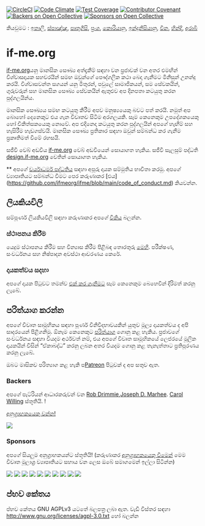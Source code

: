 [![CircleCI](https://circleci.com/gh/ifmeorg/ifme/tree/main.svg?style=svg)](https://circleci.com/gh/ifmeorg/ifme/tree/main)
[![Code Climate](https://codeclimate.com/github/ifmeorg/ifme/badges/gpa.svg)](https://codeclimate.com/github/ifmeorg/ifme)
[![Test Coverage](https://api.codeclimate.com/v1/badges/f9444a4d4116720518fe/test_coverage)](https://codeclimate.com/github/ifmeorg/ifme/test_coverage)
[![Contributor Covenant](https://img.shields.io/badge/Contributor%20Covenant-v2.1%20adopted-ff69b4.svg)](code_of_conduct.md)
[![Backers on Open Collective](https://opencollective.com/ifme/backers/badge.svg)](#backers)
[![Sponsors on Open Collective](https://opencollective.com/ifme/sponsors/badge.svg)](#sponsors)

කියවුමට : [ඉතාලි](https://github.com/ifmeorg/ifme/blob/main/README-IT.md), [ස්පාඤ්ඤ](https://github.com/ifmeorg/ifme/blob/main/README-ES.md), [පෘතුගීසි](https://github.com/ifmeorg/ifme/blob/main/README-PT.md), [ප්‍රංශ](https://github.com/ifmeorg/ifme/blob/main/README-FR.md), [
කොරියානු](https://github.com/ifmeorg/ifme/blob/main/README-KO.md), [ඉන්දුනීසියානු](https://github.com/ifmeorg/ifme/blob/main/README-ID.md), [චීන](https://github.com/ifmeorg/ifme/blob/main/README-CN.md), [හින්දි](https://github.com/ifmeorg/ifme/blob/main/README-HI.md), [අරාබි](https://github.com/ifmeorg/ifme/blob/main/README-AR.md)

# if-me.org

[if-me.org](https://www.if-me.org/)යනු මානසික සෞඛ්‍ය අත්දැකීම් සඳහා වන ප්‍රජාවක් වන අතර එමඟින් විශ්වාසදායක සහචරයින් සමඟ ඔවුන්ගේ පෞද්ගලික කථා බෙදා ගැනීමට මිනිසුන් උනන්දු කරයි. විශ්වාසවන්ත සගයන් යනු මිතුරන්, පවුලේ සාමාජිකයන්, සම සේවකයින්, ගුරුවරුන් සහ මානසික සෞඛ්‍ය සේවකයින් ඇතුළුව අප දිනපතා කටයුතු කරන පුද්ගලයින්ය.

මානසික සෞඛ්‍යය සමඟ කටයුතු කිරීම අපව මනුෂ්‍යයෙකු බවට පත් කරයි. නමුත් අප බොහෝ දෙනෙකුට එය ගැන විවෘතව සිටීම අරගලයකි. සෑම කෙනෙකුම උපදේශකයෙකු හෝ චිකිත්සකයෙකු නොවේ. අප එදිනෙදා කටයුතු කරන පුද්ගලයින් අපගේ හැඟීම් සහ හැසිරීම හැඩගස්වයි. මානසික සෞඛ්‍ය ප්‍රතිකාර සඳහා ඔවුන් සම්බන්ධ කර ගැනීම ප්‍රකෘතිමත් වීමේ රහසයි.

සජීවී වෙබ් අඩවිය [if-me.org](https://www.if-me.org/) වෙබ් අඩවියෙන් සොයාගත හැකිය. සජීවී සැලසුම් පද්ධති [design.if-me.org](http://design.if-me.org/) වෙතින් සොයාගත හැකිය.

** අපගේ [චර්යාධර්ම පද්ධතිය](http://contributor-covenant.org) සඳහා අපූරු දායක සම්මුතිය භාවිතා කරමු.
අපගේ ව්‍යාපෘතියට සම්බන්ධ වීමට පෙර කරුණාකර [එය] (https://github.com/ifmeorg/ifme/blob/main/code_of_conduct.md) කියවන්න.

## ලියකියවිලි

සම්පූර්ණ ලියකියවිලි සඳහා කරුණාකර අපගේ [විකිය](https://github.com/ifmeorg/ifme/wiki) බලන්න.

### ස්ථාපනය කිරීම

යෙදුම ස්ථාපනය කිරීම සහ වින්‍යාස කිරීම පිළිබඳ තොරතුරු [මෙහි](https://github.com/ifmeorg/ifme/wiki/Installation). පරීක්ෂණ, සංවර්ධනය සහ නිෂ්පාදන අවස්ථා ආවරණය කෙරේ.

### දායකත්වය සදහා

අපගේ දායක පිටුවට තමන්ව [එක් කර ගැනීමට](https://github.com/ifmeorg/ifme/wiki/Contributor-Blurb) සෑම කෙනෙකුම බෙහෙවින් දිරිමත් කරනු ලැබේ.

## පරිත්යාග කරන්න

අපගේ විවෘත සාමූහිකය සඳහා පූර්ණ විනිවිදභාවයකින් යුතුව මූල්‍ය දායකත්වය ද අපි සාදරයෙන් පිළිගනිමු. ඕනෑම කෙනෙකුට [පරිත්යාග](https://opencollective.com/ifme) ගොනු කළ හැකිය. ප්‍රජාවගේ සංවර්ධනය සඳහා වියදම අර්ථවත් නම්, එය අපගේ විවෘත සාමූහිකයේ ලෙජරයේ මූලික දායකයින් විසින් “ඒකාබද්ධ” කරනු ලබන අතර වියදම ගොනු කළ තැනැත්තාට ප්‍රතිපූරණය කරනු ලැබේ.

ඔබට මාසිකව පරිත්‍යාග කළ හැකි ප[Patreon](https://www.patreon.com/ifme) පිටුවක් ද අප සතුව ඇත.

### Backers

අපගේ පැට්රියන් ආධාරකරුවන් වන [Rob Drimmie](https://www.patreon.com/user?u=3251857),[Joseph D. Marhee](https://www.patreon.com/user?u=2899171). [Carol Willing](https://www.patreon.com/user?u=202458) ස්තූතියි.
!

[අනුග්‍රාහකයෙකු වන්න!](https://opencollective.com/ifme#backer)

<a href="https://opencollective.com/ifme#backers" target="_blank"><img src="https://opencollective.com/ifme/backers.svg?width=890"></a>

### Sponsors

අපගේ සියලුම අනුග්‍රාහකයන්ට ස්තූතියි! (කරුණාකර [අනුග්‍රාහකයෙකු වීමෙන්](https://opencollective.com/ifme#sponsor)
 මෙම විවෘත මූලාශ්‍ර ව්‍යාපෘතියට සහාය වන ලෙස ඔබේ සමාගමෙන් ඉල්ලා සිටින්න)

<section role="presentation">
  <a href="https://opencollective.com/ifme/sponsor/0/website" target="_blank"><img src="https://opencollective.com/ifme/sponsor/0/avatar.svg"></a>
  <a href="https://opencollective.com/ifme/sponsor/1/website" target="_blank"><img src="https://opencollective.com/ifme/sponsor/1/avatar.svg"></a>
  <a href="https://opencollective.com/ifme/sponsor/2/website" target="_blank"><img src="https://opencollective.com/ifme/sponsor/2/avatar.svg"></a>
  <a href="https://opencollective.com/ifme/sponsor/3/website" target="_blank"><img src="https://opencollective.com/ifme/sponsor/3/avatar.svg"></a>
  <a href="https://opencollective.com/ifme/sponsor/4/website" target="_blank"><img src="https://opencollective.com/ifme/sponsor/4/avatar.svg"></a>
  <a href="https://opencollective.com/ifme/sponsor/5/website" target="_blank"><img src="https://opencollective.com/ifme/sponsor/5/avatar.svg"></a>
  <a href="https://opencollective.com/ifme/sponsor/6/website" target="_blank"><img src="https://opencollective.com/ifme/sponsor/6/avatar.svg"></a>
  <a href="https://opencollective.com/ifme/sponsor/7/website" target="_blank"><img src="https://opencollective.com/ifme/sponsor/7/avatar.svg"></a>
  <a href="https://opencollective.com/ifme/sponsor/8/website" target="_blank"><img src="https://opencollective.com/ifme/sponsor/8/avatar.svg"></a>
  <a href="https://opencollective.com/ifme/sponsor/9/website" target="_blank"><img src="https://opencollective.com/ifme/sponsor/9/avatar.svg"></a>
</section>

## ප්‍භව කේතය

ප්‍භව කේතය GNU AGPLv3 යටතේ බලපත්‍ර ලබා ඇත. වැඩි විස්තර සඳහා http://www.gnu.org/licenses/agpl-3.0.txt හෝ බලන්න

